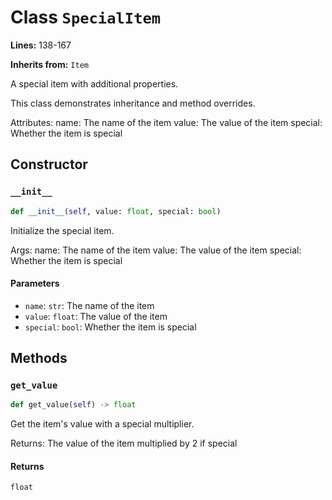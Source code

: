 # Class `SpecialItem`

**Lines:** 138-167

**Inherits from:** `Item`

A special item with additional properties.

This class demonstrates inheritance and method overrides.

Attributes:
    name: The name of the item
    value: The value of the item
    special: Whether the item is special

## Constructor

### `__init__`

```python
def __init__(self, value: float, special: bool)
```

Initialize the special item.

Args:
    name: The name of the item
    value: The value of the item
    special: Whether the item is special

#### Parameters

- `name`: `str`: The name of the item
- `value`: `float`: The value of the item
- `special`: `bool`: Whether the item is special

## Methods

### `get_value`

```python
def get_value(self) -> float
```

Get the item's value with a special multiplier.

Returns:
    The value of the item multiplied by 2 if special

#### Returns

`float`

